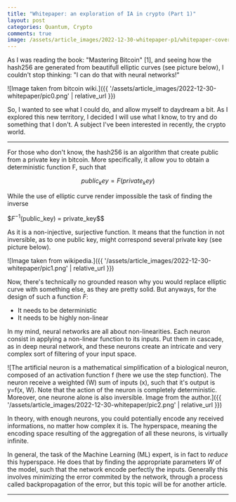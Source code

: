 ```yaml
---
title: "Whitepaper: an exploration of IA in crypto (Part 1)"
layout: post
categories: Quantum, Crypto
comments: true
image: /assets/article_images/2022-12-30-whitepaper-p1/whitepaper-cover.jpg
---
```


As I was reading the book: "Mastering Bitcoin" [1], and seeing how the hash256 are generated from beautifull elliptic curves (see picture below), I couldn't stop thinking: "I can do that with neural networks!"

![Image taken from bitcoin wiki.]({{ '/assets/article_images/2022-12-30-whitepaper/pic0.png' | relative_url }})

So, I wanted to see what I could do, and allow myself to daydream a bit. As I explored this new territory, I decided I will use what I know, to try and do something that I don't. A subject I've been interested in recently, the crypto world.

***

For those who don't know, the hash256 is an algorithm that create public from a private key in bitcoin. More specifically, it allow you to obtain a deterministic function F, such that 

$$public_key = F(private_key)$$

While the use of elliptic curve render impossible the task of finding the inverse 

$$F^{-1}$(public_key) = private_key$$

As it is a non-injective, surjective function. It means that the function in not inversible, as to one public key, might correspond several private key (see picture below).

![Image taken from wikipedia.]({{ '/assets/article_images/2022-12-30-whitepaper/pic1.png' | relative_url }})

Now, there's technically no grounded reason why you would replace elliptic curve with something else, as they are pretty solid. But anyways, for the design of such a function $F$:
- It needs to be deterministic
- It needs to be highly non-linear

In my mind, neural networks are all about non-linearities. Each neuron consist in applying a non-linear function to its inputs. Put them in cascade, as in deep neural network, and these neurons create an intricate and very complex sort of filtering of your input space. 

![The artificial neuron is a mathematical simplification of a biological neuron, composed of an activation function f (here we use the step function). The neuron receive a weighted (W) sum of inputs (x), such that it's output is y=f(x, W). Note that the action of the neuron is completely deterministic. Moreover, one neurone alone is also inversible. Image from the author.]({{ '/assets/article_images/2022-12-30-whitepaper/pic2.png' | relative_url }})

In theory, with enough neurons, you could potentially encode any received informations, no matter how complex it is. The hyperspace, meaning the encoding space resulting of the aggregation of all these neurons, is virtually infinite. 

In general, the task of the Machine Learning (ML) expert, is in fact to *reduce* this hyperspace. He does that by finding the appropriate parameters $W$ of the model, such that the network encode perfectly the inputs. Generally this involves minimizing the error commited by the network, through a process called backpropagation of the error, but this topic will be for another article. 

***





